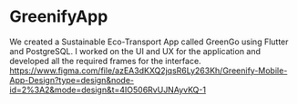 # GreenifyApp

We created a Sustainable Eco-Transport App called GreenGo using Flutter and PostgreSQL. I worked on the UI and UX for the application and developed all the required frames for the interface.
https://www.figma.com/file/azEA3dKXQ2jqsR6Ly263Kh/Greenify-Mobile-App-Design?type=design&node-id=2%3A2&mode=design&t=4IO506RvUJNAyvKQ-1

